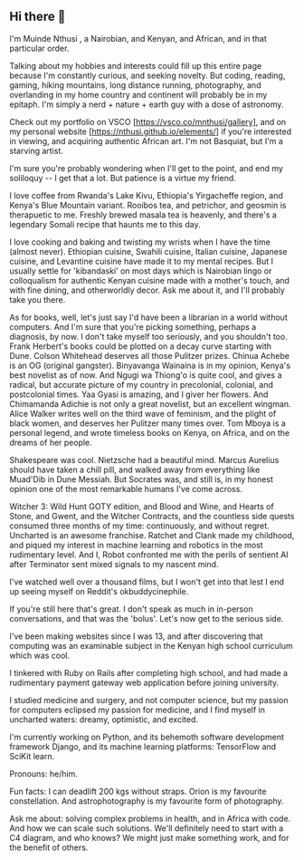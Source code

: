 ## Hi there 👋

I'm Muinde Nthusi , a Nairobian, and Kenyan, and African, and in that particular order. 

Talking about my hobbies and interests could fill up this entire page because I'm constantly curious, and seeking novelty. But coding, reading, gaming, hiking mountains, long distance running, photography, and overlanding in my home country and continent will probably be in my epitaph. I'm simply a nerd + nature + earth guy with a dose of astronomy. 

Check out my portfolio on VSCO [https://vsco.co/mnthusi/gallery], and on my personal website [https://nthusi.github.io/elements/] if you're interested in viewing, and acquiring authentic African art. I'm not Basquiat, but I'm a starving artist. 

I'm sure you're probably wondering when I'll get to the point, and end my soliloquy -- I get that a lot. But patience is a virtue my friend.

I love coffee from Rwanda's Lake Kivu, Ethiopia's Yirgacheffe region, and Kenya's Blue Mountain variant. Rooibos tea, and petrichor, and geosmin is therapuetic to me. Freshly brewed masala tea is heavenly, and there's a legendary Somali recipe that haunts me to this day.

I love cooking and baking and twisting my wrists when I have the time (almost never). Ethiopian cuisine, Swahili cuisine, Italian cuisine, Japanese cuisine, and Levantine cuisine have made it to my mental recipes. But I usually settle for 'kibandaski' on most days which is Nairobian lingo or colloqualism for authentic Kenyan cuisine made with a mother's touch, and with fine dining, and otherworldly decor. Ask me about it, and I'll probably take you there.

As for books, well, let's just say I'd have been a librarian in a world without computers. And I'm sure that you're picking something, perhaps a diagnosis, by now. I don't take myself too seriously, and you shouldn't too. Frank Herbert's books could be plotted on a decay curve starting with Dune. Colson Whitehead deserves all those Pulitzer prizes. Chinua Achebe is an OG (original gangster). Binyavanga Wainaina is in my opinion, Kenya's best novelist as of now. And Ngugi wa Thiong'o is quite cool, and gives a radical, but accurate picture of my country in precolonial, colonial, and postcolonial times. Yaa Gyasi is amazing, and I giver her flowers. And Chimamanda Adichie is not only a great novelist, but an excellent wingman. Alice Walker writes well on the third wave of feminism, and the plight of black women, and deserves her Pulitzer many times over. Tom Mboya is a personal legend, and wrote timeless books on Kenya, on Africa, and on the dreams of her people. 

Shakespeare was cool. Nietzsche had a beautiful mind. Marcus Aurelius should have taken a chill pill, and walked away from everything like Muad'Dib in Dune Messiah. But Socrates was, and still is, in my honest opinion one of the most remarkable humans I've come across.

Witcher 3: Wild Hunt GOTY edition, and Blood and Wine, and Hearts of Stone, and Gwent, and the Witcher Contracts, and the countless side quests consumed three months of my time: continuously, and without regret. Uncharted is an awesome franchise. Ratchet and Clank made my childhood, and piqued my interest in machine learning and robotics in the most rudimentary level. And I, Robot confronted me with the perils of sentient AI after Terminator sent mixed signals to my nascent mind. 

I've watched well over a thousand films, but I won't get into that lest I end up seeing myself on Reddit's okbuddycinephile.

If you're still here that's great. I don't speak as much in in-person conversations, and that was the 'bolus'. Let's now get to the serious side.

I've been making websites since I was 13, and after discovering that computing was an examinable subject in the Kenyan high school curriculum which was cool.

I tinkered with Ruby on Rails after completing high school, and had made a rudimentary payment gateway web application before joining university.

I studied medicine and surgery, and not computer science, but my passion for computers eclipsed my passion for medicine, and I find myself in uncharted waters: dreamy, optimistic, and excited.

I'm currently working on Python, and its behemoth software development framework Django, and its machine learning platforms: TensorFlow and SciKit learn.

Pronouns: he/him.

Fun facts: I can deadlift 200 kgs without straps. Orion is my favourite constellation. And astrophotography is my favourite form of photography.

Ask me about: solving complex problems in health, and in Africa with code. And how we can scale such solutions. We'll definitely need to start with a C4 diagram, and who knows? We might just make something work, and for the benefit of others.


<!--
**nthusi/nthusi** is a ✨ _special_ ✨ repository because its `README.md` (this file) appears on your GitHub profile.

Here are some ideas to get you started:

- 🔭 I’m currently working on ...
- 🌱 I’m currently learning ...
- 👯 I’m looking to collaborate on ...
- 🤔 I’m looking for help with ...
- 💬 Ask me about ...
- 📫 How to reach me: ...
- 😄 Pronouns: ...
- ⚡ Fun fact: ...
-->
